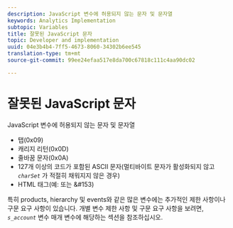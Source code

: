 ```yaml
---
description: JavaScript 변수에 허용되지 않는 문자 및 문자열
keywords: Analytics Implementation
subtopic: Variables
title: 잘못된 JavaScript 문자
topic: Developer and implementation
uuid: 04e3b4b4-7ff5-4673-8060-34302b6ee545
translation-type: tm+mt
source-git-commit: 99ee24efaa517e8da700c67818c111c4aa90dc02

---
```



# 잘못된 JavaScript 문자

JavaScript 변수에 허용되지 않는 문자 및 문자열

* 탭(0x09)
* 캐리지 리턴(0x0D)
* 줄바꿈 문자(0x0A)
* 127개 이상의 코드가 포함된 ASCII 문자(멀티바이트 문자가 활성화되지 않고 *`charSet`* 가 적절히 채워지지 않은 경우)
* HTML 태그(예:<b></b> 또는 &amp;#153)

특히 products, hierarchy 및 events와 같은 많은 변수에는 추가적인 제한 사항이나 구문 요구 사항이 있습니다. 개별 변수 제한 사항 및 구문 요구 사항을 보려면, *`s_account`* 변수 매개 변수에 해당하는 섹션을 참조하십시오.
